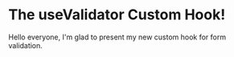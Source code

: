 # The useValidator Custom Hook!

Hello everyone, I'm glad to present my new custom hook for form validation.